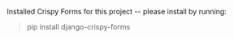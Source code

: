 Installed Crispy Forms for this project -- please install by running:
> pip install django-crispy-forms